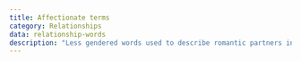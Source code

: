 ```yaml
---
title: Affectionate terms
category: Relationships
data: relationship-words
description: "Less gendered words used to describe romantic partners in the UK"
---
```

